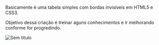 

Basicamente é uma tabela simples com bordas invisíveis em HTML5 e CSS3. 

Objetivo dessa criação é treinar aguns conhecimentos e ir melhorando conforme for progredindo.

![Sem título](https://user-images.githubusercontent.com/106722825/183240312-120416d8-4ea5-4759-b3bb-3aced13adeab.png)

